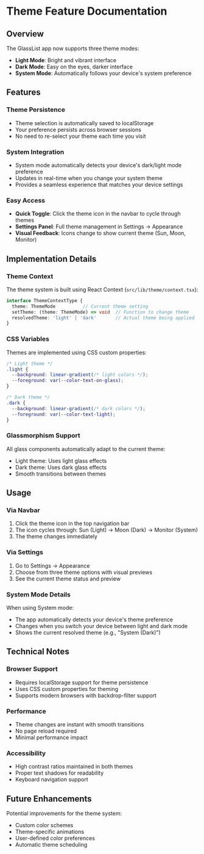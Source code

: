# Theme Feature Documentation

## Overview

The GlassList app now supports three theme modes:
- **Light Mode**: Bright and vibrant interface
- **Dark Mode**: Easy on the eyes, darker interface
- **System Mode**: Automatically follows your device's system preference

## Features

### Theme Persistence
- Theme selection is automatically saved to localStorage
- Your preference persists across browser sessions
- No need to re-select your theme each time you visit

### System Integration
- System mode automatically detects your device's dark/light mode preference
- Updates in real-time when you change your system theme
- Provides a seamless experience that matches your device settings

### Easy Access
- **Quick Toggle**: Click the theme icon in the navbar to cycle through themes
- **Settings Panel**: Full theme management in Settings → Appearance
- **Visual Feedback**: Icons change to show current theme (Sun, Moon, Monitor)

## Implementation Details

### Theme Context
The theme system is built using React Context (`src/lib/theme/context.tsx`):

```typescript
interface ThemeContextType {
  theme: ThemeMode          // Current theme setting
  setTheme: (theme: ThemeMode) => void  // Function to change theme
  resolvedTheme: 'light' | 'dark'       // Actual theme being applied
}
```

### CSS Variables
Themes are implemented using CSS custom properties:

```css
/* Light theme */
.light {
  --background: linear-gradient(/* light colors */);
  --foreground: var(--color-text-on-glass);
}

/* Dark theme */
.dark {
  --background: linear-gradient(/* dark colors */);
  --foreground: var(--color-text-light);
}
```

### Glassmorphism Support
All glass components automatically adapt to the current theme:
- Light theme: Uses light glass effects
- Dark theme: Uses dark glass effects
- Smooth transitions between themes

## Usage

### Via Navbar
1. Click the theme icon in the top navigation bar
2. The icon cycles through: Sun (Light) → Moon (Dark) → Monitor (System)
3. The theme changes immediately

### Via Settings
1. Go to Settings → Appearance
2. Choose from three theme options with visual previews
3. See the current theme status and preview

### System Mode Details
When using System mode:
- The app automatically detects your device's theme preference
- Changes when you switch your device between light and dark mode
- Shows the current resolved theme (e.g., "System (Dark)")

## Technical Notes

### Browser Support
- Requires localStorage support for theme persistence
- Uses CSS custom properties for theming
- Supports modern browsers with backdrop-filter support

### Performance
- Theme changes are instant with smooth transitions
- No page reload required
- Minimal performance impact

### Accessibility
- High contrast ratios maintained in both themes
- Proper text shadows for readability
- Keyboard navigation support

## Future Enhancements

Potential improvements for the theme system:
- Custom color schemes
- Theme-specific animations
- User-defined color preferences
- Automatic theme scheduling